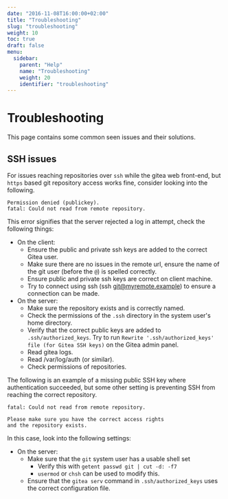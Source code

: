 ```yaml
---
date: "2016-11-08T16:00:00+02:00"
title: "Troubleshooting"
slug: "troubleshooting"
weight: 10
toc: true
draft: false
menu:
  sidebar:
    parent: "Help"
    name: "Troubleshooting"
    weight: 20
    identifier: "troubleshooting"
---
```


# Troubleshooting

This page contains some common seen issues and their solutions.

## SSH issues

For issues reaching repositories over `ssh` while the gitea web front-end, but
`https` based git repository access works fine, consider looking into the following.

```
Permission denied (publickey).
fatal: Could not read from remote repository.
```

This error signifies that the server rejected a log in attempt, check the
following things:

* On the client:
  * Ensure the public and private ssh keys are added to the correct Gitea user.
  * Make sure there are no issues in the remote url, ensure the name of the
    git user (before the `@`) is spelled correctly.
  * Ensure public and private ssh keys are correct on client machine.
  * Try to connect using ssh (ssh git@myremote.example) to ensure a connection
    can be made.
* On the server:
  * Make sure the repository exists and is correctly named.
  * Check the permissions of the `.ssh` directory in the system user's home directory.
  * Verify that the correct public keys are added to `.ssh/authorized_keys`.
    Try to run `Rewrite '.ssh/authorized_keys' file (for Gitea SSH keys)` on the
    Gitea admin panel.
  * Read gitea logs.
  * Read /var/log/auth (or similar).
  * Check permissions of repositories.

The following is an example of a missing public SSH key where authentication
succeeded, but some other setting is preventing SSH from reaching the correct
repository.

```
fatal: Could not read from remote repository.

Please make sure you have the correct access rights
and the repository exists.
```

In this case, look into the following settings:

* On the server:
  * Make sure that the `git` system user has a usable shell set
    * Verify this with `getent passwd git | cut -d: -f7`
    * `usermod` or `chsh` can be used to modify this.
  * Ensure that the `gitea serv` command in `.ssh/authorized_keys` uses the
    correct configuration file.
